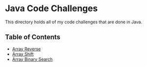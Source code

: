# Java Code Challenges

This directory holds all of my code challenges that are done in Java.

## Table of Contents
- [Array Reverse](./challenges/ArrayReverse)
- [Array Shift](./challenges/src/main/java/ArrayShift)
- [Array Binary Search](./challenges/src/main/java/BinarySearch)
